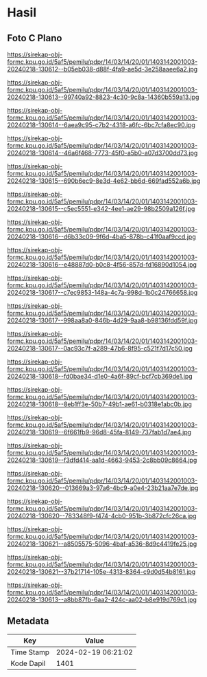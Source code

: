 # Hasil

## Foto C Plano

https://sirekap-obj-formc.kpu.go.id/5af5/pemilu/pdpr/14/03/14/20/01/1403142001003-20240218-130612--b05eb038-d88f-4fa9-ae5d-3e258aaee6a2.jpg

https://sirekap-obj-formc.kpu.go.id/5af5/pemilu/pdpr/14/03/14/20/01/1403142001003-20240218-130613--99740a92-8823-4c30-9c8a-14360b559a13.jpg

https://sirekap-obj-formc.kpu.go.id/5af5/pemilu/pdpr/14/03/14/20/01/1403142001003-20240218-130614--6aea9c95-c7b2-4318-a6fc-6bc7cfa8ec90.jpg

https://sirekap-obj-formc.kpu.go.id/5af5/pemilu/pdpr/14/03/14/20/01/1403142001003-20240218-130614--46a6f468-7773-45f0-a5b0-a07d3700dd73.jpg

https://sirekap-obj-formc.kpu.go.id/5af5/pemilu/pdpr/14/03/14/20/01/1403142001003-20240218-130615--690b6ec9-8e3d-4e62-bb6d-669fad552a6b.jpg

https://sirekap-obj-formc.kpu.go.id/5af5/pemilu/pdpr/14/03/14/20/01/1403142001003-20240218-130615--c5ec5551-e342-4ee1-ae29-98b2509a126f.jpg

https://sirekap-obj-formc.kpu.go.id/5af5/pemilu/pdpr/14/03/14/20/01/1403142001003-20240218-130616--d6b33c09-9f6d-4ba5-878b-c41f0aaf9ccd.jpg

https://sirekap-obj-formc.kpu.go.id/5af5/pemilu/pdpr/14/03/14/20/01/1403142001003-20240218-130616--e48887d0-b0c8-4f56-857d-fd16890d1054.jpg

https://sirekap-obj-formc.kpu.go.id/5af5/pemilu/pdpr/14/03/14/20/01/1403142001003-20240218-130617--c7ec9853-148a-4c7a-998d-1b0c24766658.jpg

https://sirekap-obj-formc.kpu.go.id/5af5/pemilu/pdpr/14/03/14/20/01/1403142001003-20240218-130617--998aa8a0-846b-4d29-9aa8-b98136fdd59f.jpg

https://sirekap-obj-formc.kpu.go.id/5af5/pemilu/pdpr/14/03/14/20/01/1403142001003-20240218-130617--0ac93c7f-a289-47b6-8f95-c521f7d17c50.jpg

https://sirekap-obj-formc.kpu.go.id/5af5/pemilu/pdpr/14/03/14/20/01/1403142001003-20240218-130618--fd0bae34-d1e0-4a6f-89cf-bcf7cb369de1.jpg

https://sirekap-obj-formc.kpu.go.id/5af5/pemilu/pdpr/14/03/14/20/01/1403142001003-20240218-130618--8eb1ff3e-50b7-49b1-ae61-b0318e1abc0b.jpg

https://sirekap-obj-formc.kpu.go.id/5af5/pemilu/pdpr/14/03/14/20/01/1403142001003-20240218-130619--6f661fb9-96d8-45fa-8149-737fab1d7ae4.jpg

https://sirekap-obj-formc.kpu.go.id/5af5/pemilu/pdpr/14/03/14/20/01/1403142001003-20240218-130619--f3dfd414-aa1d-4663-9453-2c8bb09c8664.jpg

https://sirekap-obj-formc.kpu.go.id/5af5/pemilu/pdpr/14/03/14/20/01/1403142001003-20240218-130620--013669a3-97a6-4bc9-a0e4-23b21aa7e7de.jpg

https://sirekap-obj-formc.kpu.go.id/5af5/pemilu/pdpr/14/03/14/20/01/1403142001003-20240218-130620--783348f9-f474-4cb0-951b-3b872cfc26ca.jpg

https://sirekap-obj-formc.kpu.go.id/5af5/pemilu/pdpr/14/03/14/20/01/1403142001003-20240218-130621--a8505575-5096-4baf-a536-8d9c4419fe25.jpg

https://sirekap-obj-formc.kpu.go.id/5af5/pemilu/pdpr/14/03/14/20/01/1403142001003-20240218-130621--37b21714-105e-4313-8364-c9d0d54b8161.jpg

https://sirekap-obj-formc.kpu.go.id/5af5/pemilu/pdpr/14/03/14/20/01/1403142001003-20240218-130613--a8bb87fb-6aa2-424c-aa02-b8e919d769c1.jpg


## Metadata

| Key        | Value               |
| ---------- | ------------------- |
| Time Stamp | 2024-02-19 06:21:02 |
| Kode Dapil | 1401                |



